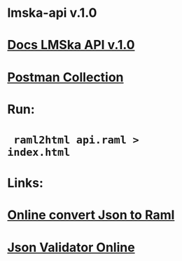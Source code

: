 # lmska-api v.1.0
# <a href="https://yarikthe.github.io/lmska-api/">Docs LMSka API v.1.0</a> 
# <a href="https://www.getpostman.com/collections/b065dc3aa87d63fb1498">Postman Collection</a>
# Run: 
# <code> raml2html api.raml > index.html </code>
# Links:
# <a href="https://www.json2yaml.com/">Online convert Json to Raml</a> 
# <a href="https://jsonformatter.curiousconcept.com/">Json Validator Online</a> 